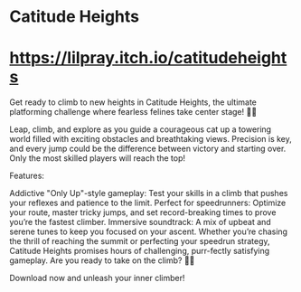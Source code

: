 # Catitude Heights
# https://lilpray.itch.io/catitudeheights

Get ready to climb to new heights in Catitude Heights, the ultimate platforming challenge where fearless felines take center stage! 🐾✨

Leap, climb, and explore as you guide a courageous cat up a towering world filled with exciting obstacles and breathtaking views. Precision is key, and every jump could be the difference between victory and starting over. Only the most skilled players will reach the top!



Features:

Addictive "Only Up"-style gameplay: Test your skills in a climb that pushes your reflexes and patience to the limit.
Perfect for speedrunners: Optimize your route, master tricky jumps, and set record-breaking times to prove you’re the fastest climber.
Immersive soundtrack: A mix of upbeat and serene tunes to keep you focused on your ascent.
Whether you’re chasing the thrill of reaching the summit or perfecting your speedrun strategy, Catitude Heights promises hours of challenging, purr-fectly satisfying gameplay. Are you ready to take on the climb? 🌌🐱

Download now and unleash your inner climber!
